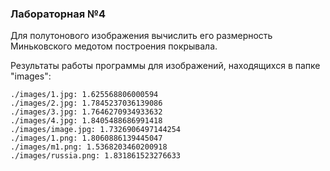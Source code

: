 ### Лабораторная №4
Для полутонового изображения вычислить его размерность Миньковского медотом построения покрывала.

Результаты работы программы для изображений, находящихся в папке "images":
    
    ./images/1.jpg: 1.625568806000594
    ./images/2.jpg: 1.7845237036139086
    ./images/3.jpg: 1.7646270934933632
    ./images/4.jpg: 1.8405488686991418
    ./images/image.jpg: 1.7326906497144254
    ./images/1.png: 1.8060886139445047
    ./images/m1.png: 1.5368203460200918
    ./images/russia.png: 1.831861523276633